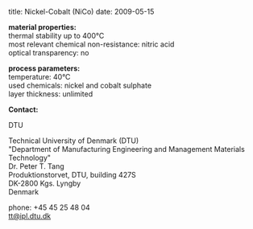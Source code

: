 title: Nickel-Cobalt  (NiCo)
date: 2009-05-15 

__material properties:__  	
thermal stability up to	400°C  
most relevant chemical non-resistance:	nitric acid  
optical transparency:	no
	
__process parameters:__  	
temperature:	40°C  
used chemicals:	nickel and cobalt sulphate  	
layer thickness:	unlimited
<!--break-->
__Contact:__

DTU

Technical University of Denmark (DTU)  
"Department of Manufacturing Engineering and Management
Materials Technology"  
Dr. Peter T. Tang  
Produktionstorvet, DTU, building 427S  
DK-2800 Kgs. Lyngby  
Denmark

phone: +45 45 25 48 04  
tt@ipl.dtu.dk